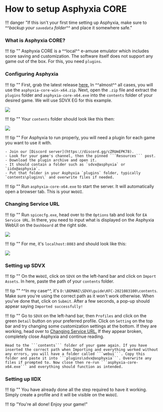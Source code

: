 # How to setup Asphyxia CORE

!!! danger "If this isn't your first time setting up Asphyxia, make sure to ^^*backup your ```savedata``` folder*^^ and place it somewhere safe."

### What is Asphyxia CORE?

!!! tip ""
	Asphyxia CORE is a ^^local^^ e-amuse emulator which includes score saving and customization. The software itself does not support any game out of the box. For this, you need ```plugins```.

### Configuring Asphyxia

!!! tip ""
	First, grab the latest release [here.](https://github.com/asphyxia-core/asphyxia-core.github.io/releases) In ^^almost^^ all cases, you will use the ```asphyxia-core-win-x64.zip```. Next, open the ```.zip``` file and extract the ```plugins``` folder and ```asphyxia-core-x64.exe``` into the ```contents``` folder of your desired game. We will use SDVX EG for this example.

<img src="/img/asphyxia/1.png">

!!! tip ""
	Your ```contents``` folder should look like this then:

<img src="/img/asphyxia/2.png">

!!! tip ""
	For Asphyxia to run properly, you will need a plugin for each game you want to use it with.

	- Join our [Discord server](https://discord.gg/cZRUmEPK78).
	- Look for your game's channel, then the pinned ```Resources``` post. 
	- Download the plugin archive and open it.
	- It should contain a folder such as `sdvx@asphyxia` or `iidx@asphyxia`.
	- Put that folder in your Asphyxia `plugins` folder, typically `contents\plugins\` and overwrite files if needed.

!!! tip ""
	Run ```asphyxia-core-x64.exe``` to start the server. It will automatically open a browser tab. This is your ```WebUI```. 

### Changing Service URL

!!! tip ""
	Run ```spicecfg.exe```, head over to the ```Options``` tab and look for ```EA Service URL```. In there, you need to input what is displayed on the Asphyxia WebUI on the ```Dashboard``` at the right side.

<img src="/img/asphyxia/3.png">

!!! tip ""
	For me, it's ```localhost:8083``` and should look like this:

<img src="/img/asphyxia/4.png">
	
### Setting up SDVX

!!! tip ""
	On the ```WebUI```, click on ```SDVX``` on the left-hand bar and click on ```Import Assets```. In here, paste the path of your ```contents``` folder.
	
!!! tip ""
	^^In my case^^, it's ```D:\BEMANI\SDVX\guide\KFC-2021083100\contents```. Make sure you're using the correct path as it won't work otherwise. When you've done that, click on ```Submit```. After a few seconds, a pop-up should appear saying ```Imported successfully!```

!!! tip ""
	Go to ```SDVX``` on the left-hand bar, then ```Profiles``` and click on the green ```Detail``` button on your preferred profile. Click on ```Setting``` on the top bar and try changing some customization settings at the bottom. If they are working, head over to [Changing Service URL.](#changing-service-url) If they appear broken, completely close Asphyxia and continue reading.

	Head to the ```contents``` folder of your game again. If you have inserted the correct path when Importing and everything worked without any errors, you will have a folder called ```webui```. Copy this folder and paste it into ```plugins\sdvx@asphyxia```. Overwrite any files if prompted to. Now close then re-run ```asphyxia-core-x64.exe``` and everything should function as intended.

### Setting up IIDX

!!! tip ""
	You have already done all the step required to have it working. Simply create a profile and it will be visible on the ```WebUI```.
	
!!! tip "You're all done! Enjoy your game!"
